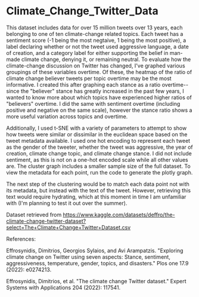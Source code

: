 # Climate_Change_Twitter_Data

This dataset includes data for over 15 million tweets over 13 years, each belonging to one of ten climate-change related topics. Each tweet has a sentiment score (-1 being the most negtaive, 1 being the most positive), a label declaring whether or not the tweet used aggressive language, a date of creation, and a category label for either supporting the belief in man-made climate change, denying it, or remaining neutral. To evaluate how the climate-change discussion on Twitter has changed, I've graphed various groupings of these variables overtime. Of these, the heatmap of the ratio of climate change believer tweets per topic overtime may be the most informative. I created this after graphing each stance as a ratio overtime--since the "believer" stance has greatly increased in the past few years, I wanted to know more about which topics have experienced higher ratios of "believers" overtime. I did the same with sentiment overtime (including positive and negative on the same scale), however the stance ratio shows a more useful variation across topics and overtime.

Additionally, I used t-SNE with a variety of parameters to attempt to show how tweets were similar or dissimilar in the euclidean space based on the tweet metadata available. I used one hot encoding to represent each tweet as the gender of the tweeter, whether the tweet was aggressive, the year of creation, climate change topic, and climate change stance. I did not include sentiment, as this is not on a one-hot encoded scale while all other values are. The cluster graph includes a smaller sample size of the full dataset. To view the metadata for each point, run the code to generate the plotly graph.

The next step of the clustering would be to match each data point not with its metadata, but instead with the text of the tweet. However, retrieving this text would require hydrating, which at this moment in time I am unfamiliar with (I'm planning to test it out over the summer).

Dataset retrieved from https://www.kaggle.com/datasets/deffro/the-climate-change-twitter-dataset?select=The+Climate+Change+Twitter+Dataset.csv

References:

Effrosynidis, Dimitrios, Georgios Sylaios, and Avi Arampatzis. "Exploring climate change on Twitter using seven aspects: Stance, sentiment, aggressiveness, temperature, gender, topics, and disasters." Plos one 17.9 (2022): e0274213.

Effrosynidis, Dimitrios, et al. "The climate change Twitter dataset." Expert Systems with Applications 204 (2022): 117541.
